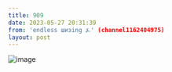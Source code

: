 ```yaml
---
title: 909
date: 2023-05-27 20:31:39
from: 'endless шизing ⍼' (channel1162404975)
layout: post
---
```


![image](photos/photo_64@27-05-2023_20-31-39.jpg)


